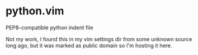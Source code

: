 # python.vim
PEP8-compatible python indent file

Not my work, I found this in my vim settings dir from some unknown source long ago,
but it was marked as public domain so I'm hosting it here.
